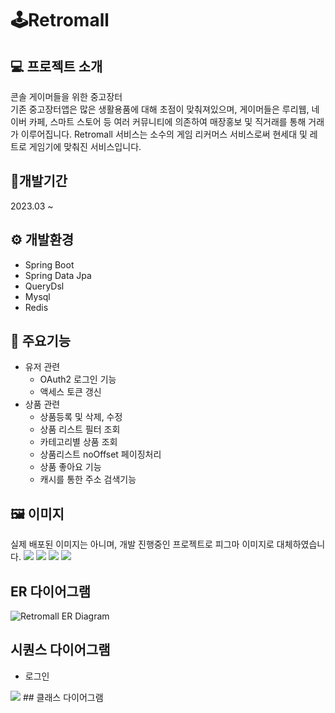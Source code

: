 # 🕹️Retromall
## 💻 프로젝트 소개
콘솔 게이머들을 위한 중고장터</br>
기존 중고장터앱은 많은 생활용품에 대해 초점이 맞춰져있으며, 게이머들은 루리웹, 네이버 카페, 스마트 스토어 등 여러 커뮤니티에 의존하여 매장홍보 및 직거래를 통해 거래가 이루어집니다.
Retromall 서비스는 소수의 게임 리커머스 서비스로써 현세대 및 레트로 게임기에 맞춰진 서비스입니다.
## 🔧개발기간
2023.03 ~
## ⚙️ 개발환경
- Spring Boot
- Spring Data Jpa
- QueryDsl
- Mysql
- Redis
## 📌 주요기능
- 유저 관련
  - OAuth2 로그인 기능
  - 액세스 토큰 갱신
- 상품 관련
  - 상품등록 및 삭제, 수정
  - 상품 리스트 필터 조회
  - 카테고리별 상품 조회
  - 상품리스트 noOffset 페이징처리
  - 상품 좋아요 기능
  - 캐시를 통한 주소 검색기능


## 🖼️ 이미지
실제 배포된 이미지는 아니며, 개발 진행중인 프로젝트로 피그마 이미지로 대체하였습니다.
<img src="https://user-images.githubusercontent.com/52519728/241888299-f3cabb6e-7bd9-41b6-90cf-36ccd9b82a72.png">
<img src="https://user-images.githubusercontent.com/52519728/241888723-887f466d-6aab-4067-a28c-c6a2f02db87a.png">
<img src="https://user-images.githubusercontent.com/52519728/241888758-d3d7987a-581e-4052-a6ce-db2abed44db8.png">
<img src="https://user-images.githubusercontent.com/52519728/241888776-4592cd8e-385b-4b60-b210-d10b794f9f9b.png">
## ER 다이어그램
<img src="https://user-images.githubusercontent.com/52519728/241885626-85a652d0-3809-4869-a851-db249f3145ff.svg" alt="Retromall ER Diagram">

## 시퀀스 다이어그램
- 로그인
<img src="https://user-images.githubusercontent.com/52519728/241889276-1a3f5c51-2add-4de5-92d4-cdcd8f7e362d.svg">
## 클래스 다이어그램
